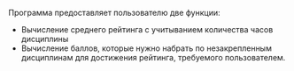 Программа предоставляет пользователю две функции:
- Вычисление среднего рейтинга с учитыванием количества часов дисциплины
- Вычисление баллов, которые нужно набрать по незакрепленным дисциплинам для достижения рейтинга, требуемого пользователем.
